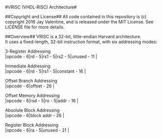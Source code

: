 #VRISC (VHDL-RISC) Architecture#

##Copyright and License##
All code contained in this repository is (c) copyright 2016 Jay Valentine, and is released under the MIT License.
See LICENSE file for more details.

##Overview##
VRISC is a 32-bit, little-endian Harvard architecture. <br>
It uses a fixed-length, 32-bit instruction format, with six addressing modes:

3-Register Addressing <br>
|opcode - 6|rd - 5|rs1 - 5|rs2 - 5|unused - 11	|

Immediate Addressing <br>
|opcode - 6|rd - 5|rs1 - 5|constant - 16		|

Offset Branch Addressing <br>
|opcode - 6|offset - 26							|

Offset Memory Addressing <br>
|opcode - 6|rsd - 5|ro - 5|addr - 16			|

Absolute Block Addressing <br>
|opcode - 6|block addr - 26						|

Register Block Addressing <br>
|opcode - 6|ra - 5|unused - 21					|